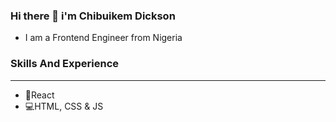 ### Hi there 👋 i'm Chibuikem Dickson
- I am a Frontend Engineer from Nigeria

### Skills And Experience

<hr>

- 🌌React
- 💻HTML, CSS & JS
